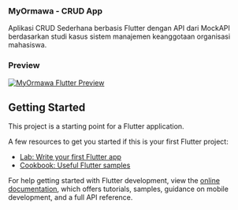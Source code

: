 ### MyOrmawa - CRUD App
Aplikasi CRUD Sederhana berbasis Flutter dengan API dari MockAPI berdasarkan studi kasus sistem manajemen keanggotaan organisasi mahasiswa.

### Preview
[![MyOrmawa Flutter Preview](https://img.youtube.com/vi/dEHWEogwVz4/maxresdefault.jpg)](https://youtu.be/dEHWEogwVz4)

## Getting Started

This project is a starting point for a Flutter application.

A few resources to get you started if this is your first Flutter project:

- [Lab: Write your first Flutter app](https://docs.flutter.dev/get-started/codelab)
- [Cookbook: Useful Flutter samples](https://docs.flutter.dev/cookbook)

For help getting started with Flutter development, view the
[online documentation](https://docs.flutter.dev/), which offers tutorials,
samples, guidance on mobile development, and a full API reference.
